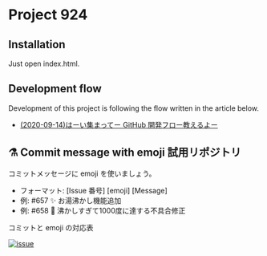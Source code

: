 Project 924
===

## Installation

Just open index.html.

## Development flow

Development of this project is following the flow written in the article below.

- [(2020-09-14)はーい集まってー GitHub 開発フロー教えるよー](https://www.mrrhp.com/ja/github-flow)

## ⚗️ Commit message with emoji 試用リポジトリ

コミットメッセージに emoji を使いましょう。

- フォーマット: [Issue 番号] [emoji] [Message]
- 例: #657 ✨ お湯沸かし機能追加
- 例: #658 🐛 沸かしすぎて1000度に達する不具合修正

コミットと emoji の対応表

[![issue](https://user-images.githubusercontent.com/58154772/77054647-ee8f5280-69c7-11ea-83fa-d3537f1061f0.png)
](https://gist.github.com/yuu-eguci/577e670b364ebec593ca170715177d2e)
